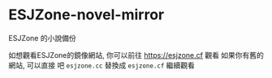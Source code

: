 # ESJZone-novel-mirror
ESJZone 的小說備份

如想觀看ESJZone的鏡像網站, 你可以前往 <https://esjzone.cf> 觀看
如果你有舊的網站, 可以直接 吧 `esjzone.cc` 替換成 `esjzone.cf` 繼續觀看
